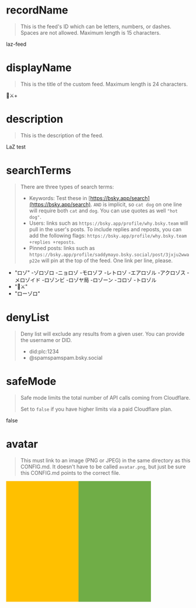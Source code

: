
# recordName

> This is the feed's ID which can be letters, numbers, or dashes. Spaces are not allowed. Maximum length is 15 characters.

laz-feed

# displayName

> This is the title of the custom feed. Maximum length is 24 characters.

🐯⚔+

# description

> This is the description of the feed.

LaZ test

# searchTerms

> There are three types of search terms:
>
> - Keywords: Test these in [https://bsky.app/search](https://bsky.app/search). `AND` is implicit, so `cat dog` on one line will require both `cat` and `dog`. You can use quotes as well `"hot dog"`.
> - Users: links such as `https://bsky.app/profile/why.bsky.team` will pull in the user's posts. To include replies and reposts, you can add the following flags: `https://bsky.app/profile/why.bsky.team +replies +reposts`.
> - Pinned posts: links such as `https://bsky.app/profile/saddymayo.bsky.social/post/3jxju2wwap22e` will pin at the top of the feed. One link per line, please.

- "ロゾ" -ゾロゾロ -ニョロゾ -モロゾフ -レトロゾ -エアロゾル -アクロゾス -メロゾイド -ロゾンビ -ロゾヤ局 -ロゾーン -コロゾ -トロゾル
- "🐯⚔"
- "ローゾロ"

# denyList

> Deny list will exclude any results from a given user. You can provide the username or DID.
>
> - did:plc:1234
> - @spamspamspam.bsky.social

# safeMode

> Safe mode limits the total number of API calls coming from Cloudflare.
>
> Set to `false` if you have higher limits via a paid Cloudflare plan.

false

# avatar

> This must link to an image (PNG or JPEG) in the same directory as this CONFIG.md. It doesn't have to be called `avatar.png`, but just be sure this CONFIG.md points to the correct file.

![](avatar.png)
